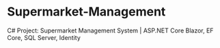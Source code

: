 # Supermarket-Management
C# Project: Supermarket Management System | ASP.NET Core Blazor, EF Core, SQL Server, Identity
